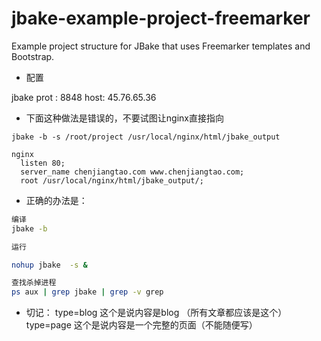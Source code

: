 jbake-example-project-freemarker
========================

Example project structure for JBake that uses Freemarker templates and Bootstrap.

* 配置

jbake prot :
8848
host:
45.76.65.36



* 下面这种做法是错误的，不要试图让nginx直接指向

```ssh
jbake -b -s /root/project /usr/local/nginx/html/jbake_output

nginx
  listen 80;
  server_name chenjiangtao.com www.chenjiangtao.com;
  root /usr/local/nginx/html/jbake_output/;

```

* 正确的办法是：


```sh
编译
jbake -b

运行

nohup jbake  -s &

查找杀掉进程
ps aux | grep jbake | grep -v grep


```

- 切记：
type=blog 这个是说内容是blog （所有文章都应该是这个）
type=page 这个是说内容是一个完整的页面（不能随便写）


